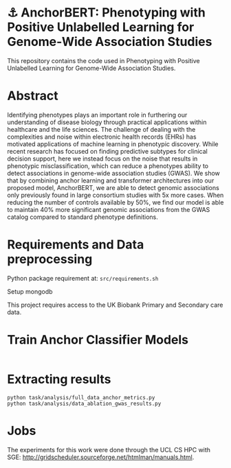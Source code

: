 # :anchor: AnchorBERT: Phenotyping with Positive Unlabelled Learning for Genome-Wide Association Studies

This repository contains the code used in Phenotyping with Positive Unlabelled Learning for Genome-Wide Association Studies.

# Abstract

Identifying phenotypes plays an important role in furthering our understanding of disease biology through practical applications within healthcare and
the life sciences. The challenge of dealing with the complexities and noise within electronic health records (EHRs) has motivated applications of machine
learning in phenotypic discovery. While recent research has focused on finding predictive subtypes for clinical decision support, here we instead focus on
the noise that results in phenotypic misclassification, which can reduce a phenotypes ability to detect associations in genome-wide association studies
(GWAS). We show that by combining anchor learning and transformer architectures into our proposed model, AnchorBERT, we are able to detect genomic associations
only previously found in large consortium studies with 5x more cases. When reducing the number of controls available by 50%, we find our model is
able to maintain 40% more significant genomic associations from the GWAS catalog compared to standard phenotype definitions.

# Requirements and Data preprocessing

Python package requirement at: `src/requirements.sh`

Setup mongodb 

This project requires access to the UK Biobank Primary and Secondary care data. 


# 


# Train Anchor Classifier Models

```{zsh}

```


# Extracting results

```{zsh}
python task/analysis/full_data_anchor_metrics.py
python task/analysis/data_ablation_gwas_results.py

```


# Jobs
The experiments for this work were done through the UCL CS HPC with SGE: http://gridscheduler.sourceforge.net/htmlman/manuals.html.

